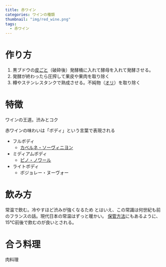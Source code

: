 ```yaml
---
title: 赤ワイン
categories: ワインの種類
thumbnail: "img/red_wine.png"
tags:
  - 赤ワイン
---
```



# 作り方

1. 黒ブドウの<u>皮ごと</u>（破砕後）発酵桶に入れて酵母を入れて発酵させる。
2. 発酵が終わったら圧搾して果皮や果肉を取り除く
3. 樽やステンレスタンクで熟成させる。不純物（[オリ](/posts/words/ori)）を取り除く

# 特徴

ワインの王道。渋みとコク

赤ワインの味わいは「ボディ」という言葉で表現される
- フルボディ
  - [カベルネ・ソーヴィニヨン](/posts/kinds_of_grapes/cabernet-sauvignon) 
- ミディアムボディ
  - [ピノ・ノワール](/posts/kinds_of_grapes/pinot-noir)
- ライトボディ
  - ボジョレー・ヌーヴォー

# 飲み方

常温で飲む。冷やすほど渋みが強くなるため
とはいえ、この常識は何世紀も前のフランスの話。現代日本の常温はずっと暖かい。
[保管方法](/posts/knowledge/storage)にもあるように、15℃前後で飲むのが良いとされる。

# 合う料理

肉料理